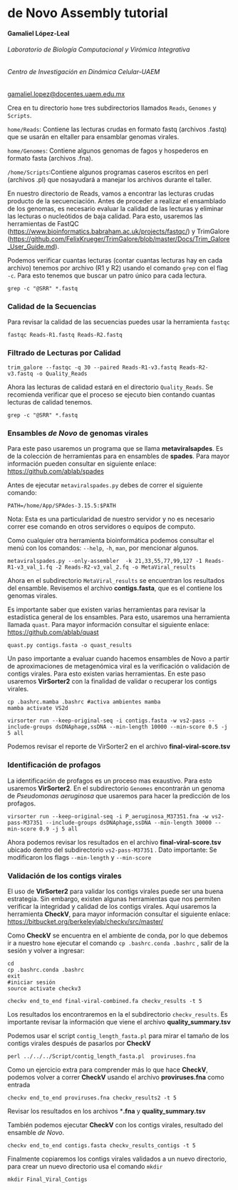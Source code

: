 # de Novo Assembly tutorial

#### Gamaliel López-Leal

###### Laboratorio de Biología Computacional y Virómica Integrativa

###### Centro de Investigación en Dinámica Celular-UAEM

gamaliel.lopez@docentes.uaem.edu.mx	



Crea en tu directorio `home` tres subdirectorios llamados `Reads`, `Genomes` y `Scripts`. 

 `home/Reads`: Contiene las lecturas crudas en formato fastq (archivos .fastq) que se usarán en eltaller para ensamblar genomas virales.

 `home/Genomes`: Contiene algunos genomas de fagos y hospederos en formato fasta (archivos .fna).

 `/home/Scripts`:Contiene algunos programas caseros escritos en perl (archivos .pl) que nosayudará a manejar los archivos durante el taller.



En nuestro directorio de Reads, vamos a encontrar las lecturas crudas producto de la secuenciación. Antes de proceder a realizar el ensamblado de los genomas, es necesario evaluar la calidad de las lecturas y eliminar las lecturas o nucleótidos de baja calidad. Para esto, usaremos las herramientas de FastQC (https://www.bioinformatics.babraham.ac.uk/projects/fastqc/) y TrimGalore (https://github.com/FelixKrueger/TrimGalore/blob/master/Docs/Trim_Galore_User_Guide.md).

Podemos verificar cuantas lecturas (contar cuantas lecturas hay en cada archivo) tenemos por archivo (R1 y R2) usando el comando `grep` con el flag `-c`. Para esto tenemos que buscar un patro único para cada lectura.

```
grep -c "@SRR" *.fastq
```

### Calidad de la Secuencias

Para revisar la calidad de las secuencias puedes usar la herramienta `fastqc`

```
fastqc Reads-R1.fastq Reads-R2.fastq 
```

### Filtrado de Lecturas por Calidad

```
trim_galore --fastqc -q 30 --paired Reads-R1-v3.fastq Reads-R2-v3.fastq -o Quality_Reads
```

Ahora las lecturas de calidad estará en el directorio `Quality_Reads`. Se recomienda verificar que el proceso se ejecuto bien contando cuantas lecturas de calidad tenemos.

```
grep -c "@SRR" *.fastq
```



### Ensambles *de Novo* de genomas virales

Para este paso usaremos un programa que se llama **metaviralsapdes**. Es de la colección de herramientas
para en ensambles de **spades**. Para mayor información pueden consultar en siguiente enlace: https://github.com/ablab/spades

Antes de ejecutar `metaviralspades.py`  debes de correr el siguiente comando:

```
PATH=/home/App/SPAdes-3.15.5:$PATH
```

Nota: Esta es una particularidad de nuestro servidor y no es necesario correr ese comando en
otros servidores o equipos de computo.

Como cualquier otra herramienta bioinformática podemos consultar el menú con los comandos: `--help`,
`-h`, `man`, por mencionar algunos.

```
metaviralspades.py --only-assembler  -k 21,33,55,77,99,127 -1 Reads-R1-v3_val_1.fq -2 Reads-R2-v3_val_2.fq -o MetaViral_results
```

Ahora en el subdirectorio `MetaViral_results` se encuentran los resultados del ensamble. Revisemos el archivo **contigs.fasta**, que es el contiene los genomas virales.

Es importante saber que existen varias herramientas para revisar la estadística general de los ensambles. Para esto, usaremos una herramienta llamada `quast`. Para mayor información consultar el siguiente enlace:  https://github.com/ablab/quast

```
quast.py contigs.fasta -o quast_results
```

Un paso importante a evaluar cuando hacemos ensambles de Novo a partir de aproximaciones de metagenómica viral es la verificación o validación de contigs virales. Para esto existen varias herramientas. En este paso usaremos **VirSorter2** con la finalidad de validar o recuperar los contigs virales. 

```
cp .bashrc.mamba .bashrc #activa ambientes mamba
mamba activate VS2d
```

```
virsorter run --keep-original-seq -i contigs.fasta -w vs2-pass --include-groups dsDNAphage,ssDNA --min-length 10000 --min-score 0.5 -j 5 all
```

Podemos revisar el reporte de VirSorter2 en el archivo **final-viral-score.tsv**



### Identificación de profagos

La identificación de profagos es un proceso mas exaustivo. Para esto usaremos **VirSorter2**. En el subdirectorio `Genomes` encontrarán un genoma de *Pseudomonas aeruginosa* que usaremos para hacer la predicción de los profagos.

```
virsorter run --keep-original-seq -i P_aeruginosa_M37351.fna -w vs2-pass-M37351 --include-groups dsDNAphage,ssDNA --min-length 30000 --min-score 0.9 -j 5 all
```

Ahora podemos revisar los resultados en el archivo **final-viral-score.tsv** ubicado dentro del subdirectorio `vs2-pass-M37351` . Dato importante: Se modificaron los flags `--min-length` y `--min-score` 



### Validación de los contigs virales 

El uso de **VirSorter2** para validar los contigs virales puede ser una buena estrategia. Sin embargo, existen algunas herramientas que nos permiten verificar la integridad y calidad de los contigs virales. Aquí usaremos la herramienta **CheckV**, para mayor información consultar el siguiente enlace: https://bitbucket.org/berkeleylab/checkv/src/master/

Como **CheckV** se encuentra en el ambiente de conda, por lo que debemos ir a nuestro `home` ejecutar el  comando `cp .bashrc.conda .bashrc` , salir de la sesión y volver a ingresar:

```
cd
cp .bashrc.conda .bashrc
exit
#iniciar sesión
source activate checkv3
```

```
checkv end_to_end final-viral-combined.fa checkv_results -t 5
```

Los resultados los encontraremos en la el subdirectorio `checkv_results`. Es importante revisar la información que viene el archivo **quality_summary.tsv**

Podemos usar el script `contig_length_fasta.pl` para mirar el tamaño de los contigs virales después de pasarlos por **CheckV**     

```
perl ../../../Script/contig_length_fasta.pl  proviruses.fna
```

Como un ejercicio extra para comprender más lo que hace **CheckV**, podemos volver a correr **CheckV** usando el archivo **proviruses.fna** como entrada

```
checkv end_to_end proviruses.fna checkv_results2 -t 5
```

Revisar los resultados en los archivos ***.fna** y **quality_summary.tsv**

También podemos ejecutar **CheckV** con los contigs virales, resultado del ensamble *de Novo*.

```
checkv end_to_end contigs.fasta checkv_results_contigs -t 5
```

Finalmente copiaremos los contigs virales validados a un nuevo directorio, para crear un nuevo directorio usa el comando `mkdir` 

```
mkdir Final_Viral_Contigs
```

















































































